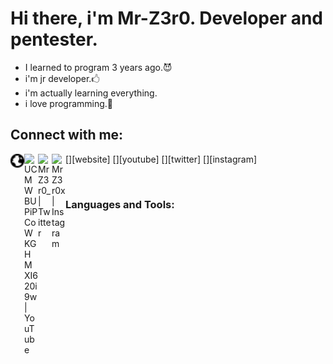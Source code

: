 # Hi there, i'm Mr-Z3r0. Developer and pentester.
- I learned to program 3 years ago.😈
- i'm jr developer.🖒
- i'm actually learning everything.
- i love programming.💖

## Connect with me:
[<img align="left" alt="thedeathwing.tk" width="22px" src="https://raw.githubusercontent.com/iconic/open-iconic/master/svg/globe.svg" />][website]
[<img align="left" alt="UCMWBUPiPCoWKGHMXI620i9w | YouTube" width="22px" src="https://cdn.jsdelivr.net/npm/simple-icons@v3/icons/youtube.svg" />][youtube]
[<img align="left" alt="MrZ3r0_ | Twitter" width="22px" src="https://cdn.jsdelivr.net/npm/simple-icons@v3/icons/twitter.svg" />][twitter]
[<img align="left" alt="MrZ3r0x | Instagram" width="22px" src="https://cdn.jsdelivr.net/npm/simple-icons@v3/icons/instagram.svg" />][instagram]

<br />

### Languages and Tools:
